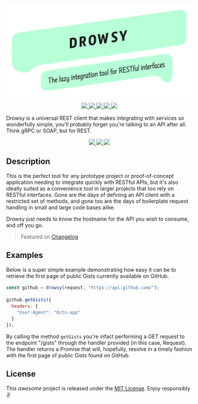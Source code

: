 <p align="center">
  <img src="./.oratory/logo.png" width="560px" />
</p>

<p align="center">
  <a href="https://www.npmjs.com/package/drowsy">
    <img src="https://img.shields.io/npm/v/drowsy.svg?style=flat-square" />
  </a>
  <a href="https://travis-ci.org/iainreid820/drowsy">
    <img src="https://img.shields.io/travis/iainreid820/drowsy/master.svg?style=flat-square" />
  </a>
  <a href="https://codecov.io/gh/iainreid820/drowsy">
    <img src="https://img.shields.io/codecov/c/github/iainreid820/drowsy.svg?style=flat-square" />
  </a>
  <a href="https://lgtm.com/projects/g/iainreid820/drowsy">
    <img src="https://img.shields.io/lgtm/grade/javascript/github/iainreid820/drowsy.svg?style=flat-square">
  </a>
  <a href="#">
    <img src="https://img.shields.io/depfu/iainreid820/drowsy.svg?style=flat-square" />
  </a>
</p>

Drowsy is a universal REST client that makes integrating with services so wonderfully simple, you'll probably forget
you're talking to an API after all. Think gRPC or SOAP, but for REST.

<p align="center">
  <a href="#description">
    <img src="https://img.shields.io/static/v1.svg?label=check%20out%20the&message=description&color=blue&style=flat-square&cacheSeconds=604800" />
  </a>
  <a href="#examples">
    <img src="https://img.shields.io/static/v1.svg?label=see%20some&message=examples&color=green&style=flat-square&cacheSeconds=604800" />
  </a>
  <a href="#description">
    <img src="https://img.shields.io/static/v1.svg?label=read%20the&message=license&color=red&style=flat-square&cacheSeconds=604800" />
  </a>
</p>

## Description

This is the perfect tool for any prototype project or proof-of-concept application needing to integrate quickly with
RESTful APIs, but it's also ideally suited as a convenience tool in larger projects that too rely on RESTful interfaces.
Gone are the days of defining an API client with a restricted set of methods, and gone too are the days of boilerplate
request handling in small and large code bases alike.

Drowsy just needs to know the hostname for the API you wish to consume, and off you go.

> Featured on [Changelog](https://changelog.com/news/drowsy-the-laziest-rest-client-youll-ever-see-wwn0)

## Examples

Below is a super simple example demonstrating how easy it can be to retrieve the first page of public Gists currently
available on GitHub.

```javascript
const github = drowsy(request, "https://api.github.com/");

github.getGists({
  headers: {
    "User-Agent": "Octo-app"
  }
});
```

By calling the method `getGists` you're infact performing a GET request to the endpoint "/gists" through the handler
provided (in this case, Request). The handler returns a Promise that will, hopefully, resolve in a timely fashion with
the first page of public Gists found on GitHub.

## License

This _awesome_ project is released under the [MIT License](./LICENSE). Enjoy responsibly ✌️
